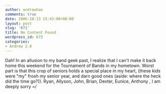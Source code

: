 ```yaml
---
author: andrewhao
comments: true
date: 2006-10-13 15:43:00+00:00
layout: post
slug: '671'
title: No Content Found
wordpress_id: 673
categories:
- Andrew 2.0
---
```


Dah! In an allusion to my band geek past, I realize that I can't make it back home this weekend for the Tournament of Bands in my hometown. Worst part is that this crop of seniors holds a special place in my heart, (these kids were "my" frosh my senior year, and darn good ones (aside: where the heck did the time go?)). Ryan, Allyson, John, Brian, Dexter, Eunice, Anthony , I am deeply sorry =/  

